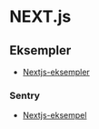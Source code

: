 # NEXT.js

## Eksempler

- [Nextjs-eksempler](https://github.com/vercel/next.js/tree/canary/examples)

### Sentry

- [Nextjs-eksempel](https://github.com/vercel/next.js/tree/canary/examples/with-sentry)
